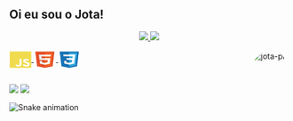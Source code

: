 ## Oi eu sou o Jota!
<div align="center">
  <a href="https://github.com/ocnjota">
  <img width="49%" src="https://github-readme-stats.vercel.app/api?username=ocnjota&show_icons=true&theme=gotham&include_all_commits=true&count_private=true"/>
  <img width="50%" src="https://github-readme-stats.vercel.app/api/top-langs/?username=ocnjota&layout=compact&langs_count=7&theme=gotham"/>
</div>
<div style="display: inline_block"><br>
  <img align="center" alt="jota-Js" height="30" width="40" src="https://raw.githubusercontent.com/devicons/devicon/master/icons/javascript/javascript-plain.svg">
  <img align="center" alt="jota-HTML" height="30" width="40" src="https://raw.githubusercontent.com/devicons/devicon/master/icons/html5/html5-original.svg">
  <img align="center" alt="jota-CSS" height="30" width="40" src="https://raw.githubusercontent.com/devicons/devicon/master/icons/css3/css3-original.svg">
  <img align="right" alt="jota-pic" height="150" style="border-radius:50px;" src="">
</div>
  
  ##
 
<div> 
  <a href="https://instagram.com/ocnjota" target="_blank"><img src="https://img.shields.io/badge/-Instagram-%23E4405F?style=for-the-badge&logo=instagram&logoColor=white" target="_blank"></a>
  <a href="https://www.linkedin.com/in/ocnjota" target="_blank"><img src="https://img.shields.io/badge/-LinkedIn-%230077B5?style=for-the-badge&logo=linkedin&logoColor=white" target="_blank"></a> 
  <!-- <a href="https://discord.gg/ocnjota" target="_blank"><img src="https://img.shields.io/badge/Discord-7289DA?style=for-the-badge&logo=discord&logoColor=white" target="_blank"></a> 
   <a href = "mailto:contatorafaballerini@gmail.com"><img src="https://img.shields.io/badge/-Gmail-%23333?style=for-the-badge&logo=gmail&logoColor=white" target="_blank"></a> -->
 
  ![Snake animation](https://github.com/ocnjota/ocnjota/blob/output/github-contribution-grid-snake.svg)
 
</div>
